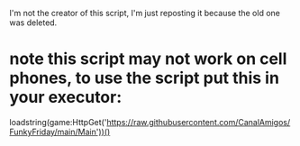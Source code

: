 I'm not the creator of this script, I'm just reposting it because the old one was deleted.

note this script may not work on cell phones, to use the script put this in your executor:
=
loadstring(game:HttpGet('https://raw.githubusercontent.com/CanalAmigos/FunkyFriday/main/Main'))()
